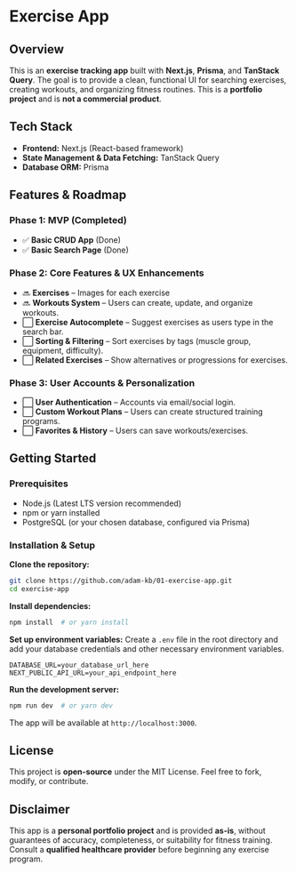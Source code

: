 # Exercise App

## Overview
This is an **exercise tracking app** built with **Next.js**, **Prisma**, and **TanStack Query**. The goal is to provide a clean, functional UI for searching exercises, creating workouts, and organizing fitness routines. This is a **portfolio project** and is **not a commercial product**.

## Tech Stack
- **Frontend:** Next.js (React-based framework)
- **State Management & Data Fetching:** TanStack Query
- **Database ORM:** Prisma
<!-- - **Backend:** (TBD, will be updated later) -->

## Features & Roadmap

### **Phase 1: MVP (Completed)**
- ✅ **Basic CRUD App** (Done)
- ✅ **Basic Search Page** (Done)

### **Phase 2: Core Features & UX Enhancements**
- 🔜 **Exercises** – Images for each exercise
- 🔜 **Workouts System** – Users can create, update, and organize workouts.
- ⬜ **Exercise Autocomplete** – Suggest exercises as users type in the search bar.
- ⬜ **Sorting & Filtering** – Sort exercises by tags (muscle group, equipment, difficulty).
- ⬜ **Related Exercises** – Show alternatives or progressions for exercises.

### **Phase 3: User Accounts & Personalization**
- ⬜ **User Authentication** – Accounts via email/social login.
- ⬜ **Custom Workout Plans** – Users can create structured training programs.
- ⬜ **Favorites & History** – Users can save workouts/exercises.

## Getting Started

### **Prerequisites**
- Node.js (Latest LTS version recommended)
- npm or yarn installed
- PostgreSQL (or your chosen database, configured via Prisma)

### **Installation & Setup**
**Clone the repository:**
```sh
git clone https://github.com/adam-kb/01-exercise-app.git
cd exercise-app
```

**Install dependencies:**
```sh
npm install  # or yarn install
```

**Set up environment variables:**
Create a `.env` file in the root directory and add your database credentials and other necessary environment variables.
```env
DATABASE_URL=your_database_url_here
NEXT_PUBLIC_API_URL=your_api_endpoint_here
```

**Run the development server:**
```sh
npm run dev  # or yarn dev
```
The app will be available at `http://localhost:3000`.

## License
This project is **open-source** under the MIT License. Feel free to fork, modify, or contribute.

## Disclaimer
This app is a **personal portfolio project** and is provided **as-is**, without guarantees of accuracy, completeness, or suitability for fitness training. Consult a **qualified healthcare provider** before beginning any exercise program.
